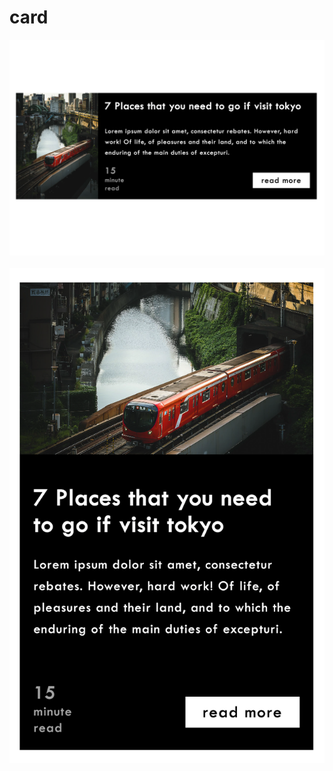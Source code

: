 # card



<p align="center">
  <img src="screenshot/Screen Shot 2564-04-30 at 21.35.13.png" alt="screenshot" width="700">
    <br>
    <br>
  <img src="screenshot/Screen Shot 2564-04-30 at 21.35.28.png" alt="screenshot" width="700">
</p>
